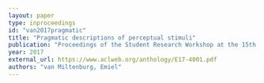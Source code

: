 ```yaml
---
layout: paper
type: inproceedings
id: "van2017pragmatic"
title: "Pragmatic descriptions of perceptual stimuli"
publication: "Proceedings of the Student Research Workshop at the 15th Conference of the European Chapter of the Association for Computational Linguistics"
year: 2017
external_url: https://www.aclweb.org/anthology/E17-4001.pdf
authors: "van Miltenburg, Emiel"
---
```

